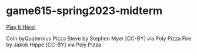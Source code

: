 # game615-spring2023-midterm

[Play It Here!](https://lemosadam.github.io/game615-spring2023-midterm/midterm/play/)
 
Coin byQuaternius
Pizza Steve by Stephen Myer [CC-BY] via Poly Pizza
Fire by Jakob Hippe [CC-BY] via Poly Pizza
